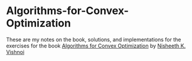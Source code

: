 # Algorithms-for-Convex-Optimization
These are my notes on the book, solutions, and implementations for the exercises for the book [Algorithms for Convex Optimization](https://convex-optimization.github.io/) by [Nisheeth K. Vishnoi](https://www.cs.yale.edu/homes/vishnoi/Home.html)
